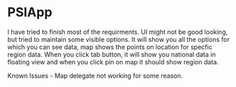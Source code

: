 # PSIApp

I have tried to finish most of the requirments. UI might not be good looking, but tried to maintain some visible options.
It will show you all the options for which you can see data, map shows the points on location for specfic region data.
When you click tab button, it will show you national data in floating view and when you click pin on map it should show region data.

Known Issues -
Map delegate not working for some reason.


